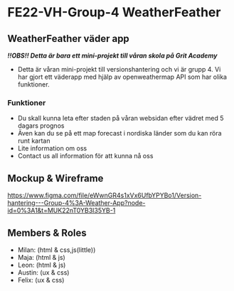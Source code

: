 # FE22-VH-Group-4 WeatherFeather

## WeatherFeather väder app 
***!!OBS!! Detta är bara ett mini-projekt till våran skola på Grit Academy***
- Detta är våran mini-projekt till versionshantering och vi är grupp 4.
Vi har gjort ett väderapp med hjälp av openweathermap API som har olika 
funktioner. 
### Funktioner
- Du skall kunna leta efter staden på våran websidan efter vädret med 5 dagars prognos
- Även kan du se på ett map forecast i nordiska länder som du kan röra runt kartan
- Lite information om oss
- Contact us all information för att kunna nå oss

## Mockup & Wireframe
https://www.figma.com/file/eWwnGR4s1xVx6UfbYPYBo1/Version-hantering---Group-4%3A-Weather-App?node-id=0%3A1&t=MUK22nT0YB3I35YB-1

## Members & Roles
- Milan: (html & css,js(little))
- Maja:  (html & js)
- Leon:  (html & js)
- Austin: (ux & css)
- Felix:    (ux & css)
